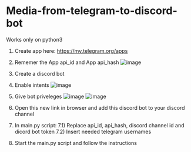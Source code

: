 # Media-from-telegram-to-discord-bot
Works only on python3
1) Create app here: https://my.telegram.org/apps
2) Rememer the App api_id and App api_hash ![image](https://user-images.githubusercontent.com/76446256/196541049-2e717776-e4d2-46fe-9203-4ae3bbbdf3e4.png)

3) Create a discord bot 
4) Enable intents ![image](https://user-images.githubusercontent.com/76446256/196537737-7da0ec5d-d6b9-4638-8c33-d21c253da82d.png)
5) Give bot priveleges ![image](https://user-images.githubusercontent.com/76446256/196538085-350f5e93-18e8-494c-ae61-596fb826bf5c.png) 
![image](https://user-images.githubusercontent.com/76446256/196538248-5c2cb81c-8b7a-496c-abcd-475d59304e0b.png)
6) Open this new link in browser and add this discord bot to your discord channel
7) In main.py script:
7.1) Replace api_id, api_hash, discord channel id and dicord bot token
7.2) Insert needed telegram usernames 
8) Start the main.py script and follow the instructions
